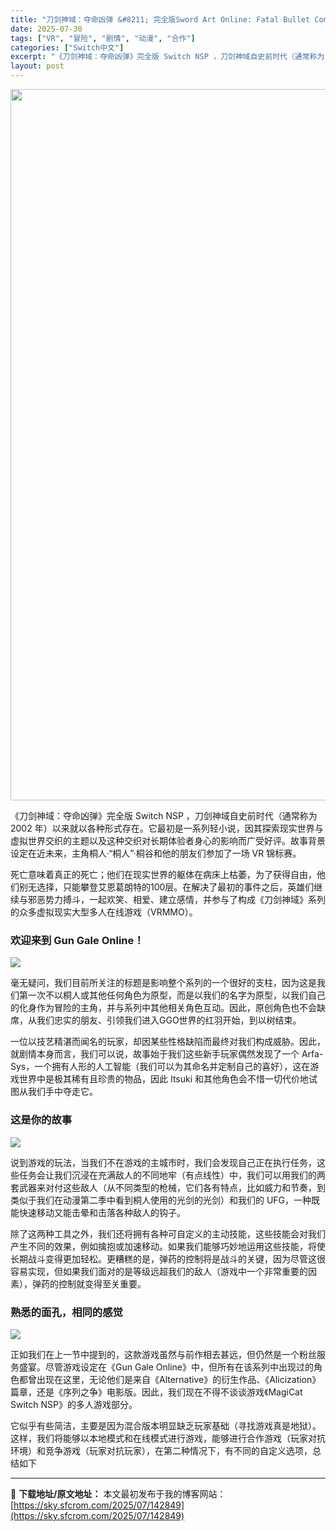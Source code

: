 ```yaml
---
title: "刀剑神域：夺命凶弹 &#8211; 完全版Sword Art Online: Fatal Bullet Complete Edition+更新1.0.2 Switch NSP中文"
date: 2025-07-30
tags: ["VR", "冒险", "剧情", "动漫", "合作"]
categories: ["Switch中文"]
excerpt: "《刀剑神域：夺命凶弹》完全版 Switch NSP ，刀剑神域自史前时代（通常称为 2002 年）以来就以各种形式存在。它最初是一系列轻小说，因其探索现实世界与虚拟世界交织的主题以及这种交织对长期体验者身心的影响而广受好评。故事背景设定在近未来，主角桐人·“桐人”·桐谷和他的朋友们参加了一场 VR &hellip;"
layout: post
---
```


<img class="aligncenter size-full wp-image-142850" src="https://sky.sfcrom.com/wp-content/uploads/2025/07/2025073007421414.webp" alt="" width="600" height="1138" />

<span dir="auto">《刀剑神域：夺命凶弹》完全版 Switch NSP ，刀剑神域自史前时代（通常称为 2002 年）以来就以各种形式存在。它最初是一系列轻小说，因其探索现实世界与虚拟世界交织的主题以及这种交织对长期体验者身心的影响而广受好评。故事背景设定在近未来，主角桐人·“桐人”·桐谷和他的朋友们参加了一场 VR 锦标赛。</span>

<span dir="auto">死亡意味着真正的死亡；他们在现实世界的躯体在病床上枯萎，为了获得自由，他们别无选择，只能攀登艾恩葛朗特的100层。在解决了最初的事件之后，英雄们继续与邪恶势力搏斗，一起欢笑、相爱、建立感情，并参与了构成《刀剑神域》系列的众多虚拟现实大型多人在线游戏（VRMMO）。</span>
<h3><span dir="auto">欢迎来到 Gun Gale Online！</span></h3>
<img src="https://img-eshop.cdn.nintendo.net/i/69f6b29077a746c24ef0d1ddfd5f142d9ed05880610fdd2d19d473d487066a87.jpg?w=1000" />

<span dir="auto">毫无疑问，我们目前所关注的标题是影响整个系列的一个很好的支柱，因为这是我们第一次不以桐人或其他任何角色为原型，而是以我们的名字为原型，以我们自己的化身作为冒险的主角，并与系列中其他相关角色互动。因此，原创角色也不会缺席，从我们忠实的朋友、引领我们进入GGO世界的红羽开始，到以树结束。</span>

<span dir="auto">一位以技艺精湛而闻名的玩家，却因某些性格缺陷而最终对我们构成威胁。因此，就剧情本身而言，我们可以说，故事始于我们这些新手玩家偶然发现了一个 Arfa-Sys，一个拥有人形的人工智能（我们可以为其命名并定制自己的喜好），这在游戏世界中是极其稀有且珍贵的物品，因此 Itsuki 和其他角色会不惜一切代价地试图从我们手中夺走它。</span>
<h3><span dir="auto">这是你的故事</span></h3>
<img src="https://img-eshop.cdn.nintendo.net/i/edebd3e4fca108355bfd03a14bf24d69391edf5e4d1b34f641e80a582954c300.jpg?w=1000" />

<span dir="auto">说到游戏的玩法，当我们不在游戏的主城市时，我们会发现自己正在执行任务，这些任务会让我们沉浸在充满敌人的不同地牢（有点线性）中，我们可以用我们的两套武器来对付这些敌人（从不同类型的枪械，它们各有特点，比如威力和节奏，到类似于我们在动漫第二季中看到桐人使用的光剑的光剑）和我们的 UFG，一种既能快速移动又能击晕和击落各种敌人的钩子。</span>

<span dir="auto">除了这两种工具之外，我们还将拥有各种可自定义的主动技能，这些技能会对我们产生不同的效果，例如擒抱或加速移动。如果我们能够巧妙地运用这些技能，将使长期战斗变得更加轻松。更糟糕的是，弹药的控制将是战斗的关键，因为尽管这很容易实现，但如果我们面对的是等级远超我们的敌人（游戏中一个非常重要的因素），弹药的控制就变得至关重要。</span>
<h3><span dir="auto">熟悉的面孔，相同的感觉</span></h3>
<img src="https://img-eshop.cdn.nintendo.net/i/76a0ed699324edc0e95c92d14a32fda556d02a36776d272166de35c42ba5d2ed.jpg?w=1000" />

<span dir="auto">正如我们在上一节中提到的，这款游戏虽然与前作相去甚远，但仍然是一个粉丝服务盛宴。尽管游戏设定在《Gun Gale Online》中，但所有在该系列中出现过的角色都曾出现在这里，无论他们是来自《Alternative》的衍生作品、《Alicization》篇章，还是《序列之争》电影版。因此，我们现在不得不谈谈游戏</span><span dir="auto">《MagiCat Switch NSP》的多人游戏部分。</span>

<span dir="auto">它似乎有些简洁，主要是因为混合版本明显缺乏玩家基础（寻找游戏真是地狱）。这样，我们将能够以本地模式和在线模式进行游戏，能够进行合作游戏（玩家对抗环境）和竞争游戏（玩家对抗玩家），在第二种情况下，有不同的自定义选项，总结如下</span>

---
📖 **下载地址/原文地址：** 本文最初发布于我的博客网站：[https://sky.sfcrom.com/2025/07/142849](https://sky.sfcrom.com/2025/07/142849)
